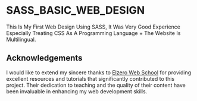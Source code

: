 # SASS_BASIC_WEB_DESIGN
This Is My First Web Design Using SASS, It Was Very Good Experience Especially Treating CSS As A Programming Language + The Website Is Multilingual.


## Acknowledgements

I would like to extend my sincere thanks to [Elzero Web School](https://elzero.org) for providing excellent resources and tutorials that significantly contributed to this project. Their dedication to teaching and the quality of their content have been invaluable in enhancing my web development skills.
